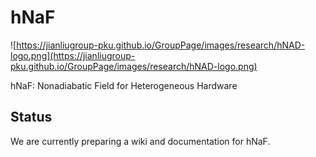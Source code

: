 # hNaF

![https://jianliugroup-pku.github.io/GroupPage/images/research/hNAD-logo.png](https://jianliugroup-pku.github.io/GroupPage/images/research/hNAD-logo.png)

hNaF: Nonadiabatic Field for Heterogeneous Hardware

## Status

We are currently preparing a wiki and documentation for hNaF.

